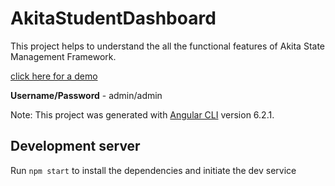 # AkitaStudentDashboard

This project helps to understand the all the functional features of Akita State Management Framework.

[click here for a demo](https://mohanramphp.github.io/akita-student-dashboard/)

**Username/Password** - admin/admin

Note: This project was generated with [Angular CLI](https://github.com/angular/angular-cli) version 6.2.1.

## Development server

Run `npm start` to install the dependencies and initiate the dev service

